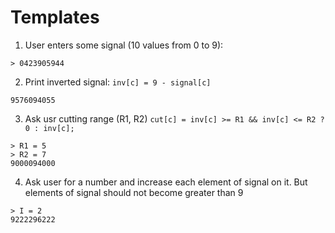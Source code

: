 # Templates

1) User enters some signal (10 values from 0 to 9): 

```
> 0423905944
```

2) Print inverted signal: `inv[c] = 9 - signal[c]`

```
9576094055
```

3) Ask usr cutting range (R1, R2) `cut[c] = inv[c] >= R1 && inv[c] <= R2 ? 0 : inv[c];`

```
> R1 = 5
> R2 = 7
9000094000
```

4) Ask user for a number and increase each element of signal on it. But elements of signal should not become greater than 9

```
> I = 2
9222296222
```
